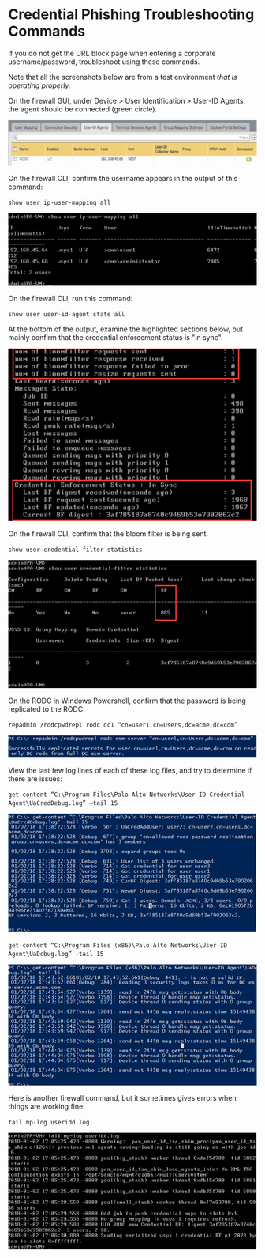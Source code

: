 <h1>Credential Phishing Troubleshooting Commands</h1>

If you do not get the URL block page when entering a corporate username/password, troubleshoot using
these commands.

Note that all the screenshots below are from a test environment *that is operating properly.*

On the firewall GUI, under Device > User Identification > User-ID Agents, the agent should be 
connected (green circle).

![Screenshot 1](img/troubleshooting/troubleshooting_1.png)

On the firewall CLI, confirm the username appears in the output of this command: 

`show user ip-user-mapping all`

![Screenshot 2](img/troubleshooting/troubleshooting_2.png)

On the firewall CLI, run this command: 

`show user user-id-agent state all`

At the bottom of the output, examine the highlighted sections below, but mainly confirm that the 
credential enforcement status is "in sync".

![Screenshot 3](img/troubleshooting/troubleshooting_3.png)

On the firewall CLI, confirm that the bloom filter is being sent.

`show user credential-filter statistics`

![Screenshot 4](img/troubleshooting/troubleshooting_4.png)

On the RODC in Windows Powershell, confirm that the password is being replicated to the RODC.

`repadmin /rodcpwdrepl rodc dc1 “cn=user1,cn=Users,dc=acme,dc=com”`

![Screenshot 5](img/troubleshooting/troubleshooting_5.png)

View the last few log lines of each of these log files, and try to determine if there are issues:

`get-content “C:\Program Files\Palo Alto Networks\User-ID Credential Agent\UaCredDebug.log” –tail 15`

![Screenshot 6](img/troubleshooting/troubleshooting_6.png)

`get-content “C:\Program Files (x86)\Palo Alto Networks\User-ID Agent\UaDebug.log” –tail 15`

![Screenshot 7](img/troubleshooting/troubleshooting_7.png)

Here is another firewall command, but it sometimes gives errors when things are working fine:

`tail mp-log useridd.log`

![Screenshot 8](img/troubleshooting/troubleshooting_8.png)